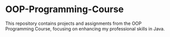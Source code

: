 # OOP-Programming-Course
This repository contains projects and assignments from the OOP Programming Course, focusing on enhancing my professional skills in Java.
